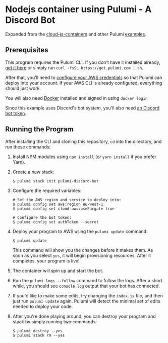 # Nodejs container using Pulumi - A Discord Bot

Expanded from the [cloud-js-containers](https://github.com/pulumi/examples/tree/master/cloud-js-containers) and other Pulumi [examples](https://github.com/pulumi/examples).

## Prerequisites

This program requires the Pulumi CLI.  If you don't have it installed already,
[get it here](https://pulumi.io/install) or simply run `curl -fsSL https://get.pulumi.com | sh`.

After that, you'll need to [configure your AWS credentials](https://pulumi.io/install/aws.html) so that Pulumi can
deploy into your account.  If your AWS CLI is already configured, everything should just work.

You will also need [Docker](https://www.docker.com/get-docker) installed and signed in using `docker login`

Since this example uses Discord's bot system, you'll also need
[an Discord bot token](https://discordapp.com/developers/applications/me#top).

## Running the Program

After installing the CLI and cloning this repository, `cd` into the directory, and run these commands:

1. Install NPM modules using `npm install` (or `yarn install` if you prefer Yarn).

2. Create a new stack:

    ```
    $ pulumi stack init pulumi-discord-bot
    ```

3. Configure the required variables:

    ```
    # Set the AWS region and service to deploy into:
    $ pulumi config set aws:region eu-west-1
    $ pulumi config set cloud-aws:useFargate true

    # Configure the bot token:
    $ pulumi config set authToken --secret
    ```

4. Deploy your program to AWS using the `pulumi update` command:

   ```
   $ pulumi update
   ```

   This command  will show you the changes before it makes them.  As soon as you select `yes`, it will begin
   provisioning resources.  After it completes, your program is live!

5. The container will spin up and start the bot.

6. Run the `pulumi logs --follow` command to follow the logs.  After a short while, you should see `console.log`
   output that your bot has connected.

7. If you'd like to make some edits, try changing the `index.js` file, and then just run `pulumi update` again.
   Pulumi will detect the minimal set of edits needed to deploy your code.

8. After you're done playing around, you can destroy your program and stack by simply running two commands:

    ```
    $ pulumi destroy --yes
    $ pulumi stack rm --yes
    ```

